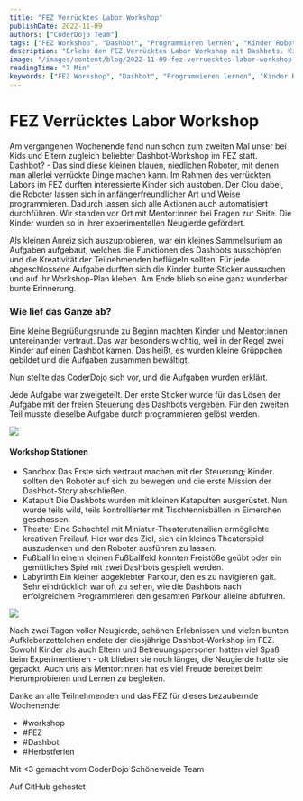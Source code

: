```yaml
---
title: "FEZ Verrücktes Labor Workshop"
publishDate: 2022-11-09
authors: ["CoderDojo Team"]
tags: ["FEZ Workshop", "Dashbot", "Programmieren lernen", "Kinder Roboter", "Experimentieren", "Kinder Workshop", "Sticker Belohnung", "Kreativität fördern", "Mentor Betreuung", "CoderDojo Schöneweide", "workshop"]
description: "Erlebe den FEZ Verrücktes Labor Workshop mit Dashbots. Kinder lernen spielerisch Programmieren und sammeln bunte Sticker als Erinnerungen. Jetzt mehr erfahren!"
image: "/images/content/blog/2022-11-09-fez-verruecktes-labor-workshop-hero.jpg"
readingTime: "7 Min"
keywords: ["FEZ Workshop", "Dashbot", "Programmieren lernen", "Kinder Roboter", "Experimentieren", "Kinder Workshop", "Sticker Belohnung", "Kreativität fördern", "Mentor Betreuung", "CoderDojo Schöneweide"]
---
```


# FEZ Verrücktes Labor Workshop

Am vergangenen Wochenende fand nun schon zum zweiten Mal unser bei Kids und Eltern zugleich beliebter Dashbot-Workshop im FEZ statt. Dashbot? - Das sind diese kleinen blauen, niedlichen Roboter, mit denen man allerlei verrückte Dinge machen kann. Im Rahmen des verrückten Labors im FEZ durften interessierte Kinder sich austoben. Der Clou dabei, die Roboter lassen sich in anfängerfreundlicher Art und Weise programmieren. Dadurch lassen sich alle Aktionen auch automatisiert durchführen. Wir standen vor Ort mit Mentor:innen bei Fragen zur Seite. Die Kinder wurden so in ihrer experimentellen Neugierde gefördert.

Als kleinen Anreiz sich auszuprobieren, war ein kleines Sammelsurium an Aufgaben aufgebaut, welches die Funktionen des Dashbots ausschöpfen und die Kreativität der Teilnehmenden beflügeln sollten. Für jede abgeschlossene Aufgabe durften sich die Kinder bunte Sticker aussuchen und auf ihr Workshop-Plan kleben. Am Ende blieb so eine ganz wunderbar bunte Erinnerung.

### Wie lief das Ganze ab?

Eine kleine Begrüßungsrunde zu Beginn machten Kinder und Mentor:innen untereinander vertraut. Das war besonders wichtig, weil in der Regel zwei Kinder auf einen Dashbot kamen. Das heißt, es wurden kleine Grüppchen gebildet und die Aufgaben zusammen bewältigt.

Nun stellte das CoderDojo sich vor, und die Aufgaben wurden erklärt.

Jede Aufgabe war zweigeteilt. Der erste Sticker wurde für das Lösen der Aufgabe mit der freien Steuerung des Dashbots vergeben. Für den zweiten Teil musste dieselbe Aufgabe durch programmieren gelöst werden.

![](/images/cms/fezworkshop.jpg)

#### Workshop Stationen

- Sandbox
Das Erste sich vertraut machen mit der Steuerung; Kinder sollten den Roboter auf sich zu bewegen und die erste Mission der Dashbot-Story abschließen.
- Katapult
Die Dashbots wurden mit kleinen Katapulten ausgerüstet. Nun wurde teils wild, teils kontrollierter mit Tischtennisbällen in Eimerchen geschossen.
- Theater Eine Schachtel mit Miniatur-Theaterutensilien ermöglichte kreativen Freilauf. Hier war das Ziel, sich ein kleines Theaterspiel auszudenken und den Roboter ausführen zu lassen.
- Fußball
In einem kleinen Fußballfeld konnten Freistöße geübt oder ein gemütliches Spiel mit zwei Dashbots gespielt werden.
- Labyrinth
Ein kleiner abgeklebter Parkour, den es zu navigieren galt. Sehr eindrücklich war oft zu sehen, wie die Dashbots nach erfolgreichem Programmieren den gesamten Parkour alleine abfuhren.

![](/images/cms/dashbotlabyrinth.jpg)

Nach zwei Tagen voller Neugierde, schönen Erlebnissen und vielen bunten Aufkleberzettelchen endete der diesjährige Dashbot-Workshop im FEZ. Sowohl Kinder als auch Eltern und Betreuungspersonen hatten viel Spaß beim Experimentieren - oft blieben sie noch länger, die Neugierde hatte sie gepackt. Auch uns als Mentor:innen hat es viel Freude bereitet beim Herumprobieren und Lernen zu begleiten.

Danke an alle Teilnehmenden und das FEZ für dieses bezaubernde Wochenende!

- #workshop
- #FEZ
- #Dashbot
- #Herbstferien

Mit <3 gemacht vom CoderDojo Schöneweide Team

Auf GitHub gehostet

